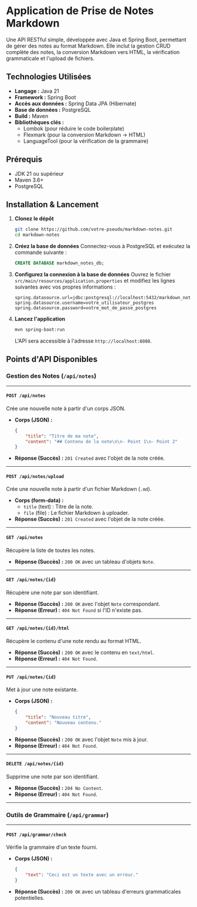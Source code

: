 # Application de Prise de Notes Markdown

Une API RESTful simple, développée avec Java et Spring Boot, permettant de gérer des notes au format Markdown. Elle inclut la gestion CRUD complète des notes, la conversion Markdown vers HTML, la vérification grammaticale et l'upload de fichiers.

## Technologies Utilisées

*   **Langage :** Java 21
*   **Framework :** Spring Boot
*   **Accès aux données :** Spring Data JPA (Hibernate)
*   **Base de données :** PostgreSQL
*   **Build :** Maven
*   **Bibliothèques clés :**
    *   Lombok (pour réduire le code boilerplate)
    *   Flexmark (pour la conversion Markdown -> HTML)
    *   LanguageTool (pour la vérification de la grammaire)

## Prérequis

*   JDK 21 ou supérieur
*   Maven 3.6+
*   PostgreSQL

## Installation & Lancement

1.  **Clonez le dépôt**
    ```bash
    git clone https://github.com/votre-pseudo/markdown-notes.git
    cd markdown-notes
    ```

2.  **Créez la base de données**
    Connectez-vous à PostgreSQL et exécutez la commande suivante :
    ```sql
    CREATE DATABASE markdown_notes_db;
    ```

3.  **Configurez la connexion à la base de données**
    Ouvrez le fichier `src/main/resources/application.properties` et modifiez les lignes suivantes avec vos propres informations :
    ```properties
    spring.datasource.url=jdbc:postgresql://localhost:5432/markdown_notes_db
    spring.datasource.username=votre_utilisateur_postgres
    spring.datasource.password=votre_mot_de_passe_postgres
    ```

4.  **Lancez l'application**
    ```bash
    mvn spring-boot:run
    ```    
    L'API sera accessible à l'adresse `http://localhost:8080`.

## Points d'API Disponibles

### Gestion des Notes (`/api/notes`)

---

#### `POST /api/notes`
Crée une nouvelle note à partir d'un corps JSON.

*   **Corps (JSON) :**
    ```json
    {
        "title": "Titre de ma note",
        "content": "## Contenu de la note\n\n- Point 1\n- Point 2"
    }
    ```
*   **Réponse (Succès) :** `201 Created` avec l'objet de la note créée.

---

#### `POST /api/notes/upload`
Crée une nouvelle note à partir d'un fichier Markdown (`.md`).

*   **Corps (form-data) :**
    *   `title` (text) : Titre de la note.
    *   `file` (file) : Le fichier Markdown à uploader.
*   **Réponse (Succès) :** `201 Created` avec l'objet de la note créée.

---

#### `GET /api/notes`
Récupère la liste de toutes les notes.

*   **Réponse (Succès) :** `200 OK` avec un tableau d'objets `Note`.

---

#### `GET /api/notes/{id}`
Récupère une note par son identifiant.

*   **Réponse (Succès) :** `200 OK` avec l'objet `Note` correspondant.
*   **Réponse (Erreur) :** `404 Not Found` si l'ID n'existe pas.

---

#### `GET /api/notes/{id}/html`
Récupère le contenu d'une note rendu au format HTML.

*   **Réponse (Succès) :** `200 OK` avec le contenu en `text/html`.
*   **Réponse (Erreur) :** `404 Not Found`.

---

#### `PUT /api/notes/{id}`
Met à jour une note existante.

*   **Corps (JSON) :**
    ```json
    {
        "title": "Nouveau titre",
        "content": "Nouveau contenu."
    }
    ```
*   **Réponse (Succès) :** `200 OK` avec l'objet `Note` mis à jour.
*   **Réponse (Erreur) :** `404 Not Found`.

---

#### `DELETE /api/notes/{id}`
Supprime une note par son identifiant.

*   **Réponse (Succès) :** `204 No Content`.
*   **Réponse (Erreur) :** `404 Not Found`.

---

### Outils de Grammaire (`/api/grammar`)

---

#### `POST /api/grammar/check`
Vérifie la grammaire d'un texte fourni.

*   **Corps (JSON) :**
    ```json
    {
        "text": "Ceci est un texte avec un erreur."
    }
    ```
*   **Réponse (Succès) :** `200 OK` avec un tableau d'erreurs grammaticales potentielles.